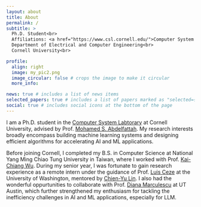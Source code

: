 ```yaml
---
layout: about
title: About
permalink: /
subtitle: >
  Ph.D. Student<br>
  Affiliations: <a href="https://www.csl.cornell.edu/">Computer System Laboratory</a><br>
  Department of Electrical and Computer Engineering<br>
  Cornell University<br>

profile:
  align: right
  image: my_pic2.png
  image_circular: false # crops the image to make it circular
  more_info:

news: true # includes a list of news items
selected_papers: true # includes a list of papers marked as "selected={true}"
social: true # includes social icons at the bottom of the page
---
```

I am a Ph.D. student in the [Computer System Labtorary](https://www.csl.cornell.edu/) at Cornell University, advised by Prof. [Mohamed S. Abdelfattah](https://www.mohsaied.com/). My research interests broadly encompass building machine learning systems and designing efficient algorithms for accelerating AI and ML applications. 

Before joining Cornell, I completed my B.S. in Computer Science at National Yang Ming Chiao Tung University in Taiwan, where I worked with Prof. [Kai-Chiang Wu](https://www.cs.nycu.edu.tw/members/detail/kcw?locale=en). 
During my senior year, I was fortunate to gain research experience as a remote intern under the guidance of Prof. [Luis Ceze](https://www.cs.washington.edu/people/faculty/luisceze) at the University of Washington, mentored by [Chien-Yu Lin](https://homes.cs.washington.edu/~cyulin/). I also had the wonderful oppurtunities to collaborate with Prof. [Diana Marculescu](https://users.ece.utexas.edu/~dianam/) at UT Austin, which further strengthened my enthusiasm for tackling the inefficiency challenges in AI and ML applications, especially for LLM.